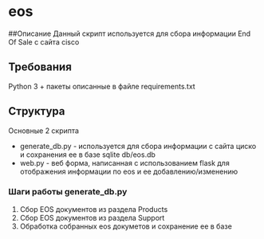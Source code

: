 # eos

##Описание
Данный скрипт используется для сбора информации End Of Sale с сайта cisco

## Требования
  Python 3 + пакеты описанные в файле requirements.txt

## Структура
  Основные 2 скрипта 
  - generate_db.py - используется для сбора информации с сайта циско и сохранения ее в базе sqlite db/eos.db
  - web.py -  веб форма, написанная с использованием flask для отображения информации по eos и ее добавлению/изменению
  
  
### Шаги работы generate_db.py
1. Сбор EOS документов из раздела Products
2. Сбор EOS документов из раздела Support
3. Обработка собранных eos докуметов и сохранение ее в базе
  
  
